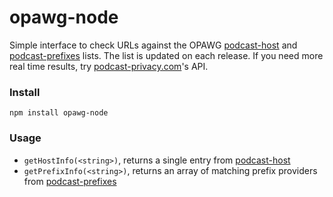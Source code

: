 # opawg-node

Simple interface to check URLs against the OPAWG [podcast-host](https://github.com/opawg/podcast-hosts) and [podcast-prefixes](https://github.com/opawg/podcast-prefixes) lists. The list is updated on each release. If you need more real time results, try [podcast-privacy.com](https://podcast-privacy.com/)'s API.

### Install

`npm install opawg-node`

### Usage

 - `getHostInfo(<string>)`, returns a single entry from [podcast-host](https://github.com/opawg/podcast-hosts)
 - `getPrefixInfo(<string>)`, returns an array of matching prefix providers from [podcast-prefixes](https://github.com/opawg/podcast-prefixes)
